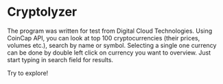 # Cryptolyzer
The program was written for test from Digital Cloud Technologies. Using CoinCap API, you can look at top 100 cryptocurrencies (their prices, volumes etc.), search by name or symbol.
Selecting a single one currency can be done by double left click on currency you want to overview.
Just start typing in search field for results.

Try to explore!
